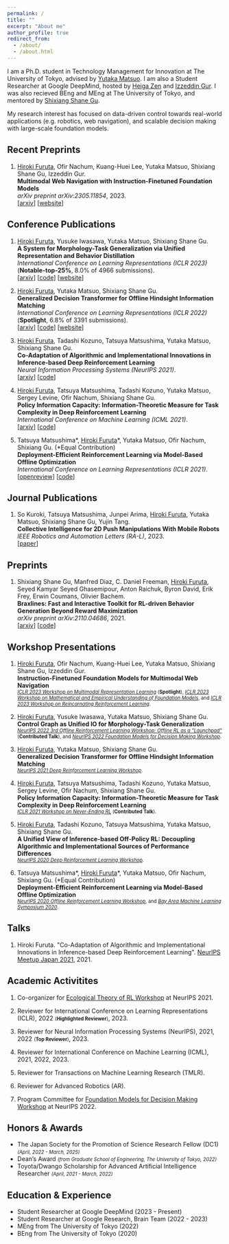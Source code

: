 ```yaml
---
permalink: /
title: ""
excerpt: "About me"
author_profile: true
redirect_from:
  - /about/
  - /about.html
---
```



I am a Ph.D. student in Technology Management for Innovation at The University of Tokyo, advised by [Yutaka Matsuo](http://ymatsuo.com/). I am also a Student Researcher at Google DeepMind, hosted by [Heiga Zen](https://scholar.google.com/citations?user=z3IRvDwAAAAJ) and [Izzeddin Gur](https://scholar.google.com/citations?user=qS_ugJAAAAAJ). I was also recieved BEng and MEng at The University of Tokyo, and mentored by [Shixiang Shane Gu](https://sites.google.com/view/gugurus/home).



My research interest has focused on data-driven control towards real-world applications (e.g. robotics, web navigation), and scalable decision making with large-scale foundation models.


## Recent Preprints
1. <u>Hiroki Furuta</u>, Ofir Nachum, Kuang-Huei Lee, Yutaka Matsuo, Shixiang Shane Gu, Izzeddin Gur. <br>
**Multimodal Web Navigation with Instruction-Finetuned Foundation Models**  <br>
_arXiv preprint arXiv:2305.11854_, 2023. <br>
[[arxiv](https://arxiv.org/abs/2305.11854)] [[website](https://sites.google.com/view/mm-webnav/)]


## Conference Publications
1. <u>Hiroki Furuta</u>, Yusuke Iwasawa, Yutaka Matsuo, Shixiang Shane Gu. <br>
**A System for Morphology-Task Generalization via Unified Representation and Behavior Distillation** <br>
_International Conference on Learning Representations (ICLR 2023)_ (**Notable-top-25%**, 8.0% of 4966 submissions). <br>
[[arxiv](https://arxiv.org/abs/2211.14296)] [[code](https://github.com/frt03/mxt_bench)] [[website](https://sites.google.com/view/control-graph)]

1. <u>Hiroki Furuta</u>, Yutaka Matsuo, Shixiang Shane Gu. <br>
**Generalized Decision Transformer for Offline Hindsight Information Matching**  <br>
_International Conference on Learning Representations (ICLR 2022)_ (**Spotlight**, 6.8% of 3391 submissions). <br>
[[arxiv](https://arxiv.org/abs/2111.10364)] [[code](https://github.com/frt03/generalized_dt)] [[website](https://sites.google.com/view/generalizeddt)]

1. <u>Hiroki Furuta</u>, Tadashi Kozuno, Tatsuya Matsushima, Yutaka Matsuo, Shixiang Shane Gu. <br>
**Co-Adaptation of Algorithmic and Implementational Innovations in Inference-based Deep Reinforcement Learning**  <br>
_Neural Information Processing Systems (NeurIPS 2021)_. <br>
[[arxiv](https://arxiv.org/abs/2103.17258)] [[code](https://github.com/frt03/inference-based-rl)]

1. <u>Hiroki Furuta</u>, Tatsuya Matsushima, Tadashi Kozuno, Yutaka Matsuo, Sergey Levine, Ofir Nachum, Shixiang Shane Gu. <br>
**Policy Information Capacity: Information-Theoretic Measure for Task Complexity in Deep Reinforcement Learning**  <br>
_International Conference on Machine Learning (ICML 2021)_. <br>
[[arxiv](https://arxiv.org/abs/2103.12726)] [[code](https://github.com/frt03/pic)]

1. Tatsuya Matsushima\*, <u>Hiroki Furuta</u>\*, Yutaka Matsuo, Ofir Nachum, Shixiang Gu. (\*Equal Contribution)<br>
**Deployment-Efficient Reinforcement Learning via Model-Based Offline Optimization**  <br>
_International Conference on Learning Representations (ICLR 2021)_. <br>
[[openreview](https://openreview.net/forum?id=3hGNqpI4WS)] [[code](https://github.com/matsuolab/BREMEN)]


## Journal Publications
1. So Kuroki, Tatsuya Matsushima, Junpei Arima, <u>Hiroki Furuta</u>, Yutaka Matsuo, Shixiang Shane Gu, Yujin Tang. <br>
**Collective Intelligence for 2D Push Manipulations With Mobile Robots** <br>
_IEEE Robotics and Automation Letters (RA-L)_, 2023. <br>
[[paper](https://ieeexplore.ieee.org/abstract/document/10080994)]


## Preprints
1. Shixiang Shane Gu, Manfred Diaz, C. Daniel Freeman, <u>Hiroki Furuta</u>, Seyed Kamyar Seyed Ghasemipour, Anton Raichuk, Byron David, Erik Frey, Erwin Coumans, Olivier Bachem. <br>
**Braxlines: Fast and Interactive Toolkit for RL-driven Behavior Generation Beyond Reward Maximization**  <br>
_arXiv preprint arXiv:2110.04686_, 2021. <br>
[[arxiv](https://arxiv.org/abs/2110.04686)] [[code](https://github.com/google/brax/tree/main/brax/experimental/braxlines/)]


## Workshop Presentations
1. <u>Hiroki Furuta</u>, Ofir Nachum, Kuang-Huei Lee, Yutaka Matsuo, Shixiang Shane Gu, Izzeddin Gur. <br>
**Instruction-Finetuned Foundation Models for Multimodal Web Navigation** <br>
<span style="font-size: 80%;">_[ICLR 2023 Workshop on Multimodal Representation Learning](https://mrl-workshop.github.io/iclr-2023/)_ (**Spotlight**), _[ICLR 2023 Workshop on Mathematical and Empirical Understanding of Foundation Models](https://sites.google.com/view/me-fomo2023)_, and _[ICLR 2023 Workshop on Reincarnating Reinforcement Learning](https://reincarnating-rl.github.io/)_.</span>

1. <u>Hiroki Furuta</u>, Yusuke Iwasawa, Yutaka Matsuo, Shixiang Shane Gu. <br>
**Control Graph as Unified IO for Morphology-Task Generalization** <br>
<span style="font-size: 80%;">_[NeurIPS 2022 3rd Offline Reinforcement Learning Workshop: Offline RL as a "Launchpad"](https://offline-rl-neurips.github.io/2022/)_ (**Contributed Talk**), and _[NeurIPS 2022 Foundation Models for Decision Making Workshop](https://sites.google.com/view/fmdm-neurips/)_.</span>

1. <u>Hiroki Furuta</u>, Yutaka Matsuo, Shixiang Shane Gu. <br>
**Generalized Decision Transformer for Offline Hindsight Information Matching**  <br>
<span style="font-size: 80%;">_[NeurIPS 2021 Deep Reinforcement Learning Workshop](https://sites.google.com/view/deep-rl-workshop-neurips2021/)_.</span>

1. <u>Hiroki Furuta</u>, Tatsuya Matsushima, Tadashi Kozuno, Yutaka Matsuo, Sergey Levine, Ofir Nachum, Shixiang Shane Gu. <br>
**Policy Information Capacity: Information-Theoretic Measure for Task Complexity in Deep Reinforcement Learning**  <br>
<span style="font-size: 80%;">_[ICLR 2021 Workshop on Never-Ending RL](https://sites.google.com/view/neverendingrl/)_ (**Contributed Talk**).</span>

1. <u>Hiroki Furuta</u>, Tadashi Kozuno, Tatsuya Matsushima, Yutaka Matsuo, Shixiang Shane Gu. <br>
**A Unified View of Inference-based Off-Policy RL: Decoupling Algorithmic and Implementational Sources of Performance Differences**  <br>
<span style="font-size: 80%;">_[NeurIPS 2020 Deep Reinforcement Learning Workshop](https://sites.google.com/view/deep-rl-workshop-neurips2020/)_.</span>

1. Tatsuya Matsushima\*, <u>Hiroki Furuta</u>\*, Yutaka Matsuo, Ofir Nachum, Shixiang Gu. (\*Equal Contribution)<br>
**Deployment-Efficient Reinforcement Learning via Model-Based Offline Optimization**  <br>
<span style="font-size: 80%;">_[NeurIPS 2020 Offline Reinforcement Learning Workshop](https://offline-rl-neurips.github.io/)_, and _[Bay Area Machine Learning Symposium 2020](https://baylearn2020.splashthat.com/)_.</span>


## Talks
1. Hiroki Furuta. "Co-Adaptation of Algorithmic and Implementational Innovations in Inference-based Deep Reinforcement Learning". [NeurIPS Meetup Japan 2021](https://neuripsmeetup.jp/2021/), 2021.


## Academic Activitites
1. Co-organizer for [Ecological Theory of RL Workshop](https://sites.google.com/view/ecorl2021) at NeurIPS 2021.

1. Reviewer for International Conference on Learning Representations (ICLR), 2022 <span style="font-size: 80%;">(**Highlighted Reviewer**)</span>, 2023.

1. Reviewer for Neural Information Processing Systems (NeurIPS), 2021, 2022 <span style="font-size: 80%;">(**Top Reviewer**)</span>, 2023.

1. Reviewer for International Conference on Machine Learning (ICML), 2021, 2022, 2023.

1. Reviewer for Transactions on Machine Learning Research (TMLR).

1. Reviewer for Advanced Robotics (AR).

1. Program Committee for [Foundation Models for Decision Making Workshop](https://sites.google.com/view/fmdm-neurips/) at NeurIPS 2022.


## Honors & Awards
- The Japan Society for the Promotion of Science Research Fellow (DC1) <span style="font-size: 80%;">_(April, 2022 - March, 2025)_</span>
- Dean’s Award <span style="font-size: 80%;">_(from Graduate School of Engineering, The University of Tokyo, 2022)_</span>
- Toyota/Dwango Scholarship for Advanced Artificial Intelligence Researcher <span style="font-size: 80%;">_(April, 2021 - March, 2022)_</span>


## Education & Experience
- Student Researcher at Google DeepMind (2023 - Present)
- Student Researcher at Google Research, Brain Team (2022 - 2023)
- MEng from The University of Tokyo (2022)
- BEng from The University of Tokyo (2020)
